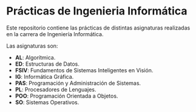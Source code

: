 #  Prácticas de Ingenieria Informática
Este repositorio contiene las prácticas de distintas asignaturas realizadas en la carrera de Ingeniería Informática.

Las asignaturas son:
* **AL**: Algorítmica.
* **ED**: Estructuras de Datos.
* **FSIV**: Fundamentos de Sistemas Inteligentes en Visión.
* **IG**: Informática Gráfica.
* **PAS**: Programación y Administración de Sistemas.
* **PL**: Procesadores de Lenguajes.
* **POO**: Programación Orientada a Objetos.
* **SO**: Sistemas Operativos.
